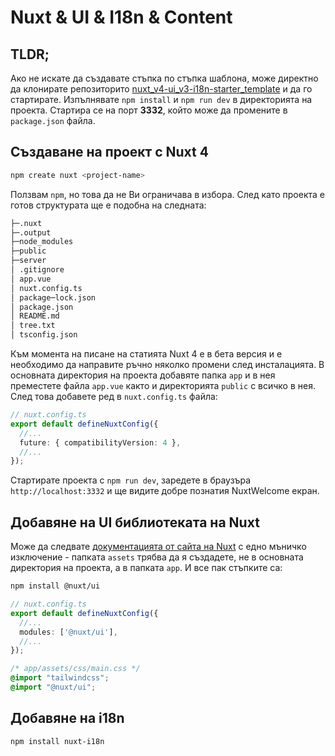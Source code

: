 # Nuxt & UI & I18n & Content

## TLDR;

Ако не искате да създавате стъпка по стъпка шаблона, може директно да клонирате репозиторито [nuxt_v4-ui_v3-i18n-starter_template](https://github.com/howbizarre/nuxt_v4-ui_v3-i18n-starter_template) и да го стартирате. Изпълнявате `npm install` и `npm run dev` в директорията на проекта. Стартира се на порт **3332**, който може да промените в `package.json` файла.

## Създаване на проект с Nuxt 4

```bash
npm create nuxt <project-name>
```

Ползвам `npm`, но това да не Ви ограничава в избора. След като проекта е готов структурата ще е подобна на следната:

```bash
├─.nuxt
├─.output
├─node_modules
├─public
├─server
│ .gitignore
│ app.vue
│ nuxt.config.ts
│ package─lock.json
│ package.json
│ README.md
│ tree.txt
│ tsconfig.json
```

Към момента на писане на статията Nuxt 4 е в бета версия и е необходимо да направите ръчно няколко промени след инсталацията. В основната директория на проекта добавяте папка `аpp` и в нея преместете файла `app.vue` както и директорията `public` с всичко в нея. След това добавете ред в `nuxt.config.ts` файла:
  
```ts
// nuxt.config.ts
export default defineNuxtConfig({
  //...
  future: { compatibilityVersion: 4 },
  //...
});
```

Стартирате проекта с `npm run dev`, заредете в браузъра `http://localhost:3332` и ще видите добре познатия NuxtWelcome екран.

## Добавяне на UI библиотеката на Nuxt

Може да следвате [документацията от сайта на Nuxt](https://nuxt.com/modules/ui#nuxt) с едно мъничко изключение - папката `assets` трябва да я създадете, не в основната директория на проекта, а в папката `app`. И все пак стъпките са:

```bash
npm install @nuxt/ui
```

```ts
// nuxt.config.ts
export default defineNuxtConfig({
  //...
  modules: ['@nuxt/ui'],
  //...
});
```

```css
/* app/assets/css/main.css */
@import "tailwindcss";
@import "@nuxt/ui";
```

## Добавяне на i18n

```bash
npm install nuxt-i18n
```

```ts
